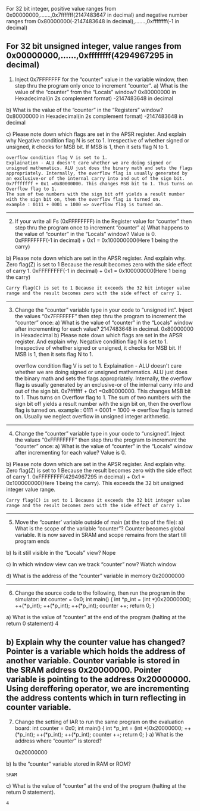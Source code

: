 For 32 bit integer, positive value ranges from 0x00000000,.......,0x7fffffff(2147483647 in decimal)
and negative number ranges from 0x80000000(-2147483648 in decimal),.......,0xffffffff(-1 in decimal)

For 32 bit unsigned integer, value ranges from 0x00000000,......,0xffffffff(4294967295 in decimal)
-------------------------------------------------------------------------------------------------------------------------------------

1. Inject 0x7FFFFFFF for the “counter” value in the variable window, then step thru the program 
only once to increment “counter”.
a) What is the value of the “counter” from the “Locals” window?
	0x80000000 in Hexadecimal(in 2s complement format)
	-2147483648 in decimal
	
b) What is the value of the “counter” in the “Registers” window?
	0x80000000 in Hexadecimal(in 2s complement format)
	-2147483648 in decimal

c) Please note down which flags are set in the APSR register. And explain why
	Negative condition flag N is set to 1. Irrespective of whether signed or unsigned, it checks for MSB bit. If MSB is 1, then it sets flag N to 1.

	overflow condition flag V is set to 1. 
	Explaination - ALU doesn't care whether we are doing signed or unsigned mathematics. ALU just does the binary math and sets the flags appropriately. Internally, the overflow flag is usually generated by an exclusive-or of the internal carry into and out of the sign bit. 0x7fffffff + 0x1 =0x80000000. This changes MSB bit to 1. Thus turns on Overflow flag to 1.
	The sum of two numbers with the sign bit off yields a result number with the sign bit on, then the overflow flag is turned on.
	example : 0111 + 0001 = 1000 => overflow flag is turned on.

----------------------------------------------------------------------------------------------------------------------------------------

2. If your write all Fs (0xFFFFFFFF) in the Register value for “counter” then step thru the program 
once to increment “counter”
a) What happens to the value of “counter” in the “Locals” window?
	Value is 0. 
	0xFFFFFFFF(-1 in decimal) + 0x1 = 0x100000000(Here 1 being the carry)

b) Please note down which are set in the APSR register. And explain why.
	Zero flag(Z) is set to 1 Because the result becomes zero with the side effect of carry 1. 0xFFFFFFFF(-1 in decimal) + 0x1 = 0x100000000(Here 1 being the carry)

	Carry flag(C) is set to 1 Because it exceeds the 32 bit integer value range and the result becomes zero with the side effect of carry 1.  

-------------------------------------------------------------------------------------------------------------------------------------------

3. Change the “counter” variable type in your code to “unsigned int”. Inject the values 
“0x7FFFFFFF” then step thru the program to increment the “counter” once:
a) What is the value of “counter” in the “Locals” window after incrementing for each value?
	2147483648 in decimal. 
	0x80000000 in Hexadecimal
b) Please note down which flags are set in the APSR register. And explain why.
	Negative condition flag N is set to 1. Irrespective of whether signed or unsigned, it checks for MSB bit. If MSB is 1, then it sets flag N to 1.

	overflow condition flag V is set to 1.
	Explaination - ALU doesn't care whether we are doing signed or unsigned mathematics. ALU just does the binary math and sets the flags appropriately. Internally, the overflow flag is usually generated by an exclusive-or of the internal carry into and out of the sign bit. 0x7fffffff + 0x1 =0x80000000. This changes MSB bit to 1. Thus turns on Overflow flag to 1.
	The sum of two numbers with the sign bit off yields a result number with the sign bit on, then the overflow flag is turned on.
	example : 0111 + 0001 = 1000 => overflow flag is turned on. Usually we neglect overflow in unsigned integer arithmetic.

----------------------------------------------------------------------------------------------------------------------------

4. Change the “counter” variable type in your code to “unsigned”. Inject the values “0xFFFFFFFF” 
then step thru the program to increment the “counter” once:
a) What is the value of “counter” in the “Locals” window after incrementing for each value?
	Value is 0. 

b) Please note down which are set in the APSR register. And explain why.
	Zero flag(Z) is set to 1 Because the result becomes zero with the side effect of carry 1. 0xFFFFFFFF(4294967295 in decimal) + 0x1 = 0x100000000(Here 1 being the carry). This exceeds the 32 bit unsigned integer value range.

	Carry flag(C) is set to 1 Because it exceeds the 32 bit integer value range and the result becomes zero with the side effect of carry 1.  

-------------------------------------------------------------------------------------------------------------------------------

5. Move the “counter’ variable outside of main (at the top of the file):
a) What is the scope of the variable “counter”?
	Counter becomes global variable. It is now saved in SRAM and scope remains from the start till program ends

b) Is it still visible in the “Locals” view?
	Nope

c) In which window view can we track “counter” now?
	Watch window

d) What is the address of the “counter” variable in memory
	0x20000000

----------------------------------------------------------------------------------------------------------------------------

6. Change the source code to the following, then run the program in the simulator:
	int counter = 0x0;
	int main() {
	int *p_int = (int *)0x20000000;
	++(*p_int);
	++(*p_int);
	++(*p_int);
	counter ++;
	return 0;
	}

a) What is the value of “counter” at the end of the program (halting at the return 0 statement)
	4
	
b) Explain why the counter value has changed?
	Pointer is a variable which holds the address of another variable. Counter variable is stored in the SRAM address 0x20000000. Pointer variable is pointing to the address 0x20000000. Using dereffering operator, we are incrementing the address contents which in turn reflecting in counter variable.
----------------------------------------------------------------------------------------------------------------------------------------------

7. Change the setting of IAR to run the same program on the evaluation board:
int counter = 0x0;
int main() {
int *p_int = (int *)0x20000000;
++(*p_int);
++(*p_int);
++(*p_int);
counter ++;
return 0;
}
a) What is the address where “counter” is stored?

	0x20000000 

b) Is the “counter” variable stored in RAM or ROM?

	SRAM

c) What is the value of “counter” at the end of the program (halting at the return 0
statement).

	4
